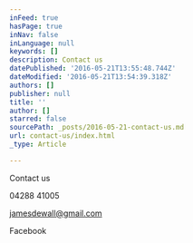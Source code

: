 ```yaml
---
inFeed: true
hasPage: true
inNav: false
inLanguage: null
keywords: []
description: Contact us
datePublished: '2016-05-21T13:55:48.744Z'
dateModified: '2016-05-21T13:54:39.318Z'
authors: []
publisher: null
title: ''
author: []
starred: false
sourcePath: _posts/2016-05-21-contact-us.md
url: contact-us/index.html
_type: Article

---
```

Contact us

04288 41005

[jamesdewall@gmail.com][0]

Facebook

[0]: mailto:jamesdewall@gmail.com